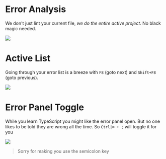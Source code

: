 # Error Analysis

We don't just lint your current file, *we do the entire active project*. No black magic needed.

![](https://raw.githubusercontent.com/alm-tools/alm-tools.github.io/master/screens/liveLinting.gif)

# Active List

Going through your error list is a breeze with `F8` (goto next) and `Shift+F8` (goto previous).

![](https://raw.githubusercontent.com/alm-tools/alm-tools.github.io/master/screens/activeList.gif)

# Error Panel Toggle

While you learn TypeScript you might like the error panel open. But no one likes to be told they are wrong all the time. So `Ctrl|⌘ + ;` will toggle it for you

![](https://raw.githubusercontent.com/alm-tools/alm-tools.github.io/master/screens/errorPanelToggle.gif)

> Sorry for making you use the semicolon key
